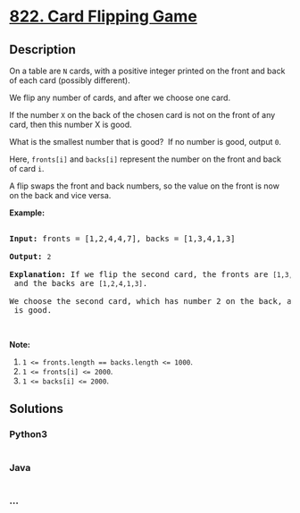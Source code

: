 # [822. Card Flipping Game](https://leetcode.com/problems/card-flipping-game)



## Description

<p>On a table are <code>N</code> cards, with a positive integer printed on the front and back of each card (possibly different).</p>



<p>We flip any number of cards, and after we choose one&nbsp;card.&nbsp;</p>



<p>If the number <code>X</code> on the back of the chosen&nbsp;card is not on the front of any card, then this number X is good.</p>



<p>What is the smallest number that is good?&nbsp; If no number is good, output <code>0</code>.</p>



<p>Here, <code>fronts[i]</code> and <code>backs[i]</code> represent the number on the front and back of card <code>i</code>.&nbsp;</p>



<p>A&nbsp;flip swaps the front and back numbers, so the value on the front is now on the back and vice versa.</p>



<p><strong>Example:</strong></p>



<pre>

<strong>Input:</strong> fronts = [1,2,4,4,7], backs = [1,3,4,1,3]

<strong>Output:</strong> <code>2</code>

<strong>Explanation:</strong> If we flip the second card, the fronts are <code>[1,3,4,4,7]</code> and the backs are <code>[1,2,4,1,3]</code>.

We choose the second card, which has number 2 on the back, and it isn&#39;t on the front of any card, so <code>2</code> is good.</pre>



<p>&nbsp;</p>



<p><strong>Note:</strong></p>



<ol>
	<li><code>1 &lt;= fronts.length == backs.length&nbsp;&lt;=&nbsp;1000</code>.</li>
	<li><code>1 &lt;=&nbsp;fronts[i]&nbsp;&lt;= 2000</code>.</li>
	<li><code>1 &lt;= backs[i]&nbsp;&lt;= 2000</code>.</li>
</ol>



## Solutions

<!-- tabs:start -->

### **Python3**

```python

```

### **Java**

```java

```

### **...**

```

```

<!-- tabs:end -->
